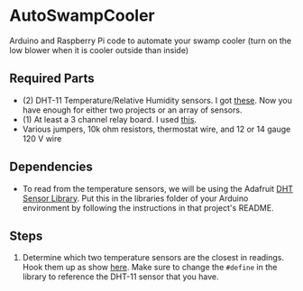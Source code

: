 # AutoSwampCooler
Arduino and Raspberry Pi code to automate your swamp cooler (turn on the low blower when it is cooler outside than inside)

## Required Parts
* (2) DHT-11 Temperature/Relative Humidity sensors. I got [these](https://www.amazon.com/gp/product/B007YE0SB6/ref=oh_aui_detailpage_o03_s00?ie=UTF8&psc=1). Now you have enough for either two projects or an array of sensors.
* (1) At least a 3 channel relay board. I used <a href="https://www.amazon.com/gp/product/B00KTEN3TM/ref=oh_aui_detailpage_o02_s00?ie=UTF8&psc=1">this</a>.
* Various jumpers, 10k ohm resistors, thermostat wire, and 12 or 14 gauge 120 V wire


## Dependencies
* To read from the temperature sensors, we will be using the Adafruit <a href="https://github.com/adafruit/DHT-sensor-library">DHT Sensor Library</a>. Put this in the libraries folder of your Arduino environment by following the instructions in that project's README.

## Steps
1. Determine which two temperature sensors are the closest in readings. Hook them up as show [here](https://learn.adafruit.com/dht/connecting-to-a-dhtxx-sensor). Make sure to change the `#define` in the library to reference the DHT-11 sensor that you have.
